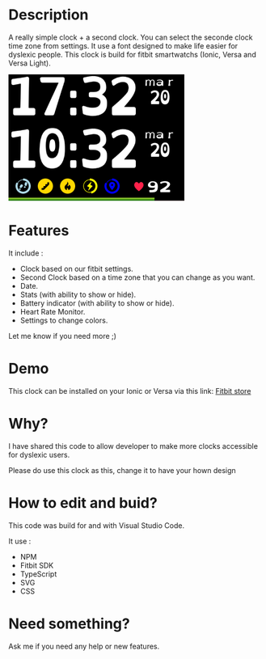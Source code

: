 # Description
A really simple clock + a second clock. You can select the seconde clock time zone from settings.
It use a font designed to make life easier for dyslexic people.
This clock is build for fitbit smartwatchs (Ionic, Versa and Versa Light).

![Ionic screenshot 1](Screenshots/ionic1.png)

# Features
It include :
- Clock based on our fitbit settings.
- Second Clock based on a time zone that you can change as you want.
- Date.
- Stats (with ability to show or hide).
- Battery indicator (with ability to show or hide).
- Heart Rate Monitor.
- Settings to change colors.

Let me know if you need more ;)

# Demo
This clock can be installed on your Ionic or Versa via this link: [Fitbit store](https://gam.fitbit.com/gallery/clock/830ab660-01f1-49bf-bc2e-fb951a4fb7b4)

# Why?
I have shared this code to allow developer to make more clocks accessible for dyslexic users.

Please do use this clock as this, change it to have your hown design

# How to edit and buid?
This code was build for and with Visual Studio Code.

It use :
- NPM
- Fitbit SDK
- TypeScript
- SVG
- CSS

# Need something?
Ask me if you need any help or new features.